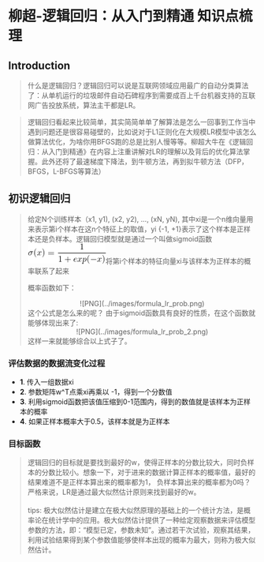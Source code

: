 柳超-逻辑回归：从入门到精通 知识点梳理
====
## Introduction

> 什么是逻辑回归？逻辑回归可以说是互联网领域应用最广的自动分类算法了：从单机运行的垃圾邮件自动石碑程序到需要成百上千台机器支持的互联网广告投放系统，算法主干都是LR。

> 逻辑回归看起来比较简单，其实简简单单了解算法是怎么一回事到工作当中遇到问题还是很容易碰壁的，比如说对于L1正则化在大规模LR模型中该怎么做算法优化，为啥你用BFGS跑的总是比别人慢等等。柳超大牛在《逻辑回归：从入门到精通》在内容上注重讲解对LR的理解以及背后的优化算法掌握。此外还将了最速梯度下降法，到牛顿方法，再到拟牛顿方法（DFP，BFGS，L-BFGS等算法）

## 初识逻辑回归

> 给定N个训练样本（x1, y1), (x2, y2), ..., (xN, yN), 其中xi是一个n维向量用来表示第i个样本在这n个特征上的取值，yi {-1, +1}表示了这个样本是正样本还是负样本。逻辑回归模型就是通过一个叫做sigmoid函数 ![PNG](../images/formula_sigmoid.png)将第i个样本的特征向量xi与该样本为正样本的概率联系了起来
> 
> 概率函数如下：<br>
> <center> ![PNG](../images/formula_lr_prob.png) </center>
> 这个公式是怎么来的呢？
> 由于sigmoid函数具有良好的性质，在这个函数就能够体现出来了:
> <center> ![PNG](../images/formula_lr_prob_2.png) </center>
> 这样一来就能够综合以上式子了。
 
### 评估数据的数据流变化过程
- **1**. 传入一组数据xi
- **2**. 参数矩阵w^T点乘xi再乘以 -1，得到一个分数值
- **3**. 利用sigmoid函数把该值压缩到0-1范围内，得到的数值就是该样本为正样本的概率
- **4**. 如果正样本概率大于0.5，该样本就是为正样本

### 目标函数
> 逻辑回归的目标就是要找到最好的w，使得正样本的分数比较大，同时负样本的分数比较小。想象一下，对于进来的数据计算正样本的概率值，最好的结果难道不是正样本算出来的概率都为1， 负样本算出来的概率都为0吗？严格来说，LR是通过最大似然估计原则来找到最好的w。<br><br>
> tips: 极大似然估计是建立在极大似然原理的基础上的一个统计方法，是概率论在统计学中的应用。极大似然估计提供了一种给定观察数据来评估模型参数的方法，即：“模型已定，参数未知”。通过若干次试验，观察其结果，利用试验结果得到某个参数值能够使样本出现的概率为最大，则称为极大似然估计。




